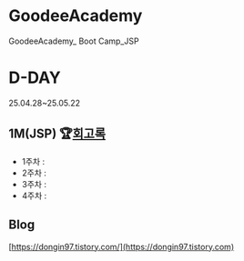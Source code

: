 # GoodeeAcademy
GoodeeAcademy_ Boot Camp_JSP

# D-DAY
25.04.28~25.05.22

## 1M(JSP) 🏆[회고록](https://dongin97.tistory.com/category/JSP)
- 1주차 : 
- 2주차 :
- 3주차 : 
- 4주차 : 

## Blog
[https://dongin97.tistory.com/](https://dongin97.tistory.com)